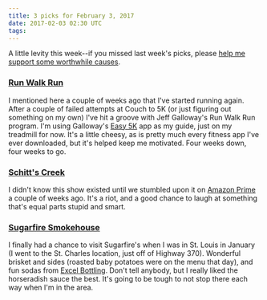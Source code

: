 ```yaml
---
title: 3 picks for February 3, 2017
date: 2017-02-03 02:30 UTC
tags:
---
```


A little levity this week--if you missed last week's picks, please [help me support some worthwhile causes](/posts/2017/01/3-picks-aclu-eff-18f.html).

### [Run Walk Run](http://www.jeffgalloway.com/training/run-walk/)

I mentioned here a couple of weeks ago that I've started running again. After a couple of failed attempts at Couch to 5K (or just figuring out something on my own) I've hit a groove with Jeff Galloway's Run Walk Run program. I'm using Galloway's [Easy 5K](http://lolofit.com/apps/easy_5k_with_jeff_galloway) app as my guide, just on my treadmill for now. It's a little cheesy, as is pretty much every fitness app I've ever downloaded, but it's helped keep me motivated. Four weeks down, four weeks to go.

### [Schitt's Creek](http://amzn.to/2jJaodu)

I didn't know this show existed until we stumbled upon it on [Amazon Prime](http://amzn.to/2kXLyf0) a couple of weeks ago. It's a riot, and a good chance to laugh at something that's equal parts stupid and smart.

### [Sugarfire Smokehouse](http://www.sugarfiresmokehouse.com)

I finally had a chance to visit Sugarfire's when I was in St. Louis in January (I went to the St. Charles location, just off of Highway 370). Wonderful brisket and sides (roasted baby potatoes were on the menu that day), and fun sodas from [Excel Bottling](http://excelbottling.com/soda/). Don't tell anybody, but I really liked the horseradish sauce the best. It's going to be tough to not stop there each way when I'm in the area.
